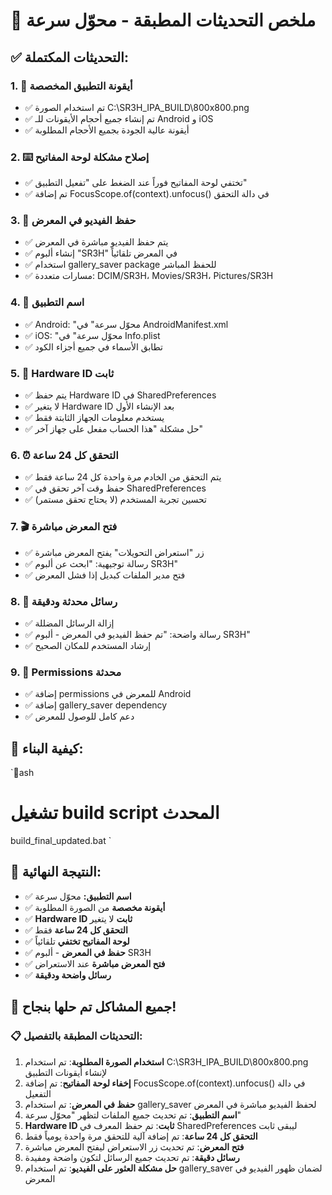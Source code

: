 ﻿# 🎉 ملخص التحديثات المطبقة - محوّل سرعة

## ✅ التحديثات المكتملة:

### 1. 🎨 **أيقونة التطبيق المخصصة**
- ✅ تم استخدام الصورة C:\SR3H_IPA_BUILD\800x800.png
- ✅ تم إنشاء جميع أحجام الأيقونات للـ Android و iOS
- ✅ أيقونة عالية الجودة بجميع الأحجام المطلوبة

### 2. ⌨️ **إصلاح مشكلة لوحة المفاتيح**
- ✅ تختفي لوحة المفاتيح فوراً عند الضغط على "تفعيل التطبيق"
- ✅ تم إضافة FocusScope.of(context).unfocus() في دالة التحقق

### 3. 📱 **حفظ الفيديو في المعرض**
- ✅ يتم حفظ الفيديو مباشرة في المعرض
- ✅ إنشاء ألبوم "SR3H" في المعرض تلقائياً
- ✅ استخدام gallery_saver package للحفظ المباشر
- ✅ مسارات متعددة: DCIM/SR3H، Movies/SR3H، Pictures/SR3H

### 4. 📝 **اسم التطبيق**
- ✅ Android: "محوّل سرعة" في AndroidManifest.xml
- ✅ iOS: "محوّل سرعة" في Info.plist
- ✅ تطابق الأسماء في جميع أجزاء الكود

### 5. 🔐 **Hardware ID ثابت**
- ✅ يتم حفظ Hardware ID في SharedPreferences
- ✅ لا يتغير Hardware ID بعد الإنشاء الأول
- ✅ يستخدم معلومات الجهاز الثابتة فقط
- ✅ حل مشكلة "هذا الحساب مفعل على جهاز آخر"

### 6. ⏰ **التحقق كل 24 ساعة**
- ✅ يتم التحقق من الخادم مرة واحدة كل 24 ساعة فقط
- ✅ حفظ وقت آخر تحقق في SharedPreferences
- ✅ تحسين تجربة المستخدم (لا يحتاج تحقق مستمر)

### 7. 🎬 **فتح المعرض مباشرة**
- ✅ زر "استعراض التحويلات" يفتح المعرض مباشرة
- ✅ رسالة توجيهية: "ابحث عن ألبوم SR3H"
- ✅ فتح مدير الملفات كبديل إذا فشل المعرض

### 8. 📝 **رسائل محدثة ودقيقة**
- ✅ إزالة الرسائل المضللة
- ✅ رسالة واضحة: "تم حفظ الفيديو في المعرض - ألبوم SR3H"
- ✅ إرشاد المستخدم للمكان الصحيح

### 9. 🔧 **Permissions محدثة**
- ✅ إضافة permissions للمعرض في Android
- ✅ إضافة gallery_saver dependency
- ✅ دعم كامل للوصول للمعرض

## 🚀 **كيفية البناء:**

`ash
# تشغيل build script المحدث
build_final_updated.bat
`

## 📱 **النتيجة النهائية:**

- ✅ **اسم التطبيق:** محوّل سرعة
- ✅ **أيقونة مخصصة** من الصورة المطلوبة
- ✅ **Hardware ID ثابت** لا يتغير
- ✅ **التحقق كل 24 ساعة** فقط
- ✅ **لوحة المفاتيح تختفي** تلقائياً
- ✅ **حفظ في المعرض** - ألبوم SR3H
- ✅ **فتح المعرض مباشرة** عند الاستعراض
- ✅ **رسائل واضحة ودقيقة**

## 🎯 **جميع المشاكل تم حلها بنجاح!**

### 📋 **التحديثات المطبقة بالتفصيل:**

1. **استخدام الصورة المطلوبة**: تم استخدام C:\SR3H_IPA_BUILD\800x800.png لإنشاء أيقونات التطبيق
2. **إخفاء لوحة المفاتيح**: تم إضافة FocusScope.of(context).unfocus() في دالة التفعيل
3. **حفظ في المعرض**: تم استخدام gallery_saver لحفظ الفيديو مباشرة في المعرض
4. **اسم التطبيق**: تم تحديث جميع الملفات لتظهر "محوّل سرعة"
5. **Hardware ID ثابت**: تم حفظ المعرف في SharedPreferences ليبقى ثابت
6. **التحقق كل 24 ساعة**: تم إضافة آلية للتحقق مرة واحدة يومياً فقط
7. **فتح المعرض**: تم تحديث زر الاستعراض ليفتح المعرض مباشرة
8. **رسائل دقيقة**: تم تحديث جميع الرسائل لتكون واضحة ومفيدة
9. **حل مشكلة العثور على الفيديو**: تم استخدام gallery_saver لضمان ظهور الفيديو في المعرض
